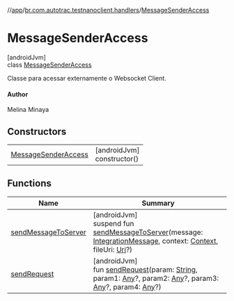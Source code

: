//[app](../../../index.md)/[br.com.autotrac.testnanoclient.handlers](../index.md)/[MessageSenderAccess](index.md)

# MessageSenderAccess

[androidJvm]\
class [MessageSenderAccess](index.md)

Classe para acessar externamente o Websocket Client.

#### Author

Melina Minaya

## Constructors

| | |
|---|---|
| [MessageSenderAccess](-message-sender-access.md) | [androidJvm]<br>constructor() |

## Functions

| Name | Summary |
|---|---|
| [sendMessageToServer](send-message-to-server.md) | [androidJvm]<br>suspend fun [sendMessageToServer](send-message-to-server.md)(message: [IntegrationMessage](../../br.com.autotrac.testnanoclient.models/-integration-message/index.md), context: [Context](https://developer.android.com/reference/kotlin/android/content/Context.html), fileUri: [Uri](https://developer.android.com/reference/kotlin/android/net/Uri.html)?) |
| [sendRequest](send-request.md) | [androidJvm]<br>fun [sendRequest](send-request.md)(param: [String](https://kotlinlang.org/api/latest/jvm/stdlib/kotlin/-string/index.html), param1: [Any](https://kotlinlang.org/api/latest/jvm/stdlib/kotlin/-any/index.html)?, param2: [Any](https://kotlinlang.org/api/latest/jvm/stdlib/kotlin/-any/index.html)?, param3: [Any](https://kotlinlang.org/api/latest/jvm/stdlib/kotlin/-any/index.html)?, param4: [Any](https://kotlinlang.org/api/latest/jvm/stdlib/kotlin/-any/index.html)?) |
